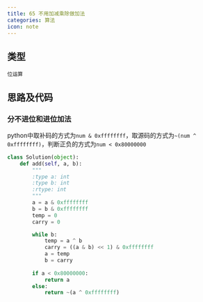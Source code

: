 ```yaml
---
title: 65 不用加减乘除做加法
categories: 算法
icon: note
---
```


## 类型

`位运算`

## 思路及代码

### 分不进位和进位加法

python中取补码的方式为`num & 0xffffffff`，取源码的方式为`~(num ^ 0xffffffff)`，判断正负的方式为`num < 0x80000000`

```python
class Solution(object):
    def add(self, a, b):
        """
        :type a: int
        :type b: int
        :rtype: int
        """
        a = a & 0xffffffff
        b = b & 0xffffffff
        temp = 0
        carry = 0

        while b:
            temp = a ^ b
            carry = ((a & b) << 1) & 0xffffffff
            a = temp
            b = carry
        
        if a < 0x80000000:
            return a
        else:
            return ~(a ^ 0xffffffff)
```
